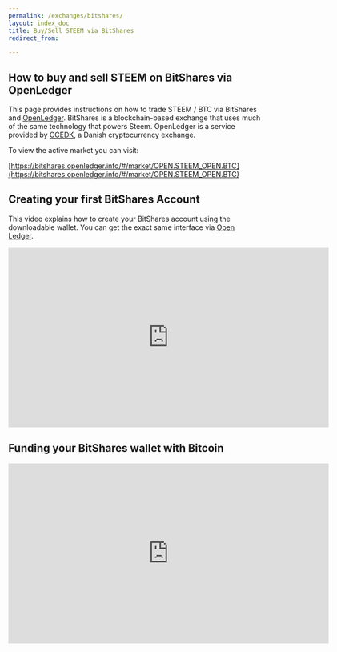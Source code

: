 ```yaml
---
permalink: /exchanges/bitshares/
layout: index_doc
title: Buy/Sell STEEM via BitShares 
redirect_from:

---
```


## How to buy and sell STEEM on BitShares via OpenLedger

This page provides instructions on how to trade STEEM / BTC via BitShares and [OpenLedger](https://openledger.info).  BitShares is a
blockchain-based exchange that uses much of the same technology that powers Steem.  OpenLedger is a service
provided by [CCEDK](https://ccedk.com), a Danish cryptocurrency exchange.  

To view the active market you can visit:

   [https://bitshares.openledger.info/#/market/OPEN.STEEM_OPEN.BTC](https://bitshares.openledger.info/#/market/OPEN.STEEM_OPEN.BTC)


## Creating your first BitShares Account

This video explains how to create your BitShares account using the downloadable wallet. You can get the exact same interface
via [Open Ledger](https://bitshares.openledger.info/).

<iframe width="640" height="360" src="https://www.youtube.com/embed/cFniL38mgUM" frameborder="0" allowfullscreen></iframe>

## Funding your BitShares wallet with Bitcoin

<iframe width="640" height="360" src="https://www.youtube.com/embed/rI0OIot_-kA" frameborder="0" allowfullscreen></iframe>


